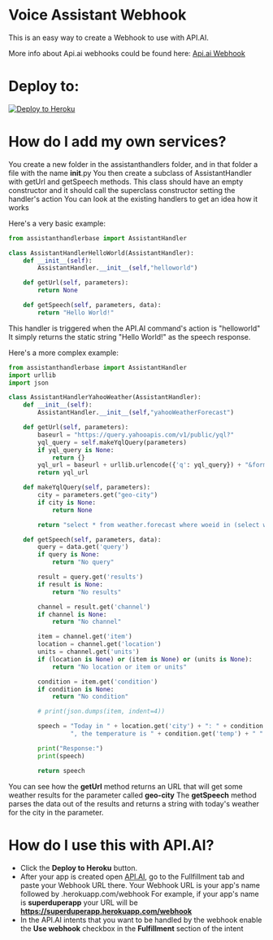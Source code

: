 # Voice Assistant Webhook

This is an easy way to create a Webhook to use with API.AI.

More info about Api.ai webhooks could be found here:
[Api.ai Webhook](https://docs.api.ai/docs/webhook)

# Deploy to:
[![Deploy to Heroku](https://www.herokucdn.com/deploy/button.svg)](https://heroku.com/deploy)

# How do I add my own services?
You create a new folder in the assistanthandlers folder, and in that folder a file with the name __init__.py
You then create a subclass of AssistantHandler with getUrl and getSpeech methods.
This class should have an empty constructor and it should call the superclass constructor setting the handler's action
You can look at the existing handlers to get an idea how it works

Here's a very basic example:
```python
from assistanthandlerbase import AssistantHandler

class AssistantHandlerHelloWorld(AssistantHandler):
    def __init__(self):
        AssistantHandler.__init__(self,"helloworld")

    def getUrl(self, parameters):
        return None

    def getSpeech(self, parameters, data):
        return "Hello World!"
```
This handler is triggered when the API.AI command's action is "helloworld"
It simply returns the static string "Hello World!" as the speech response.

Here's a more complex example:

```python
from assistanthandlerbase import AssistantHandler
import urllib
import json

class AssistantHandlerYahooWeather(AssistantHandler):
    def __init__(self):
        AssistantHandler.__init__(self,"yahooWeatherForecast")

    def getUrl(self, parameters):
        baseurl = "https://query.yahooapis.com/v1/public/yql?"
        yql_query = self.makeYqlQuery(parameters)
        if yql_query is None:
            return {}
        yql_url = baseurl + urllib.urlencode({'q': yql_query}) + "&format=json"
        return yql_url

    def makeYqlQuery(self, parameters):
        city = parameters.get("geo-city")
        if city is None:
            return None

        return "select * from weather.forecast where woeid in (select woeid from geo.places(1) where text='" + city + "')"

    def getSpeech(self, parameters, data):
        query = data.get('query')
        if query is None:
            return "No query"

        result = query.get('results')
        if result is None:
            return "No results"

        channel = result.get('channel')
        if channel is None:
            return "No channel"

        item = channel.get('item')
        location = channel.get('location')
        units = channel.get('units')
        if (location is None) or (item is None) or (units is None):
            return "No location or item or units"

        condition = item.get('condition')
        if condition is None:
            return "No condition"

        # print(json.dumps(item, indent=4))

        speech = "Today in " + location.get('city') + ": " + condition.get('text') + \
                 ", the temperature is " + condition.get('temp') + " " + units.get('temperature')

        print("Response:")
        print(speech)

        return speech

```
You can see how the **getUrl** method returns an URL that will get some weather results for the parameter called **geo-city**
The  **getSpeech** method parses the data out of the results and returns a string with today's weather for the city in the parameter.


# How do I use this with API.AI?
- Click the **Deploy to Heroku** button.
- After your app is created open [API.AI](https://api.ai/), go to the Fullfillment tab and paste your Webhook URL there. Your Webhook URL is your app's name followed by .herokuapp.com/webhook For example, if your app's name is **superduperapp** your URL will be **https://superduperapp.herokuapp.com/webhook**
- In the API.AI intents that you want to be handled by the webhook enable the **Use webhook** checkbox in the **Fulfillment** section of the intent